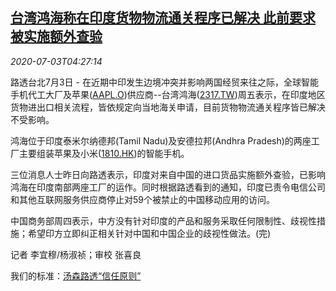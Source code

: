 <!--1593752085000-->
[台湾鸿海称在印度货物物流通关程序已解决 此前要求被实施额外查验](https://cn.reuters.com/article/honhaiindia-clearance-0703-fri-idCNKBS2440E7)
------

<div><i>2020-07-03T04:27:14</i></div><div class="StandardArticleBody_body"><p>路透台北7月3日 - 在近期中印发生边境冲突并影响两国经贸来往之际，全球智能手机代工大厂及苹果(<span id="symbol_AAPL.O_0"><a href="//www.reuters.com/companies/AAPL.O">AAPL.O</a></span>)供应商--台湾鸿海(<span id="symbol_2317.TW_1"><a href="//www.reuters.com/companies/2317.TW">2317.TW</a></span>)周五表示，在印度地区货物进出口相关流程，皆依规定向当地海关申请，目前货物物流通关程序皆已解决不受影响。 </p><p>鸿海位于印度泰米尔纳德邦(Tamil Nadu)及安德拉邦(Andhra Pradesh)的两座工厂主要组装苹果及小米(<span id="symbol_1810.HK_2"><a href="//www.reuters.com/companies/1810.HK">1810.HK</a></span>)的智能手机。 </p><p>三位消息人士昨日向路透表示，印度对来自中国的进口货品实施额外查验，已影响鸿海在印度南部两座工厂的运作。同时根据路透看到的通知，印度已责令电信公司和其他互联网服务供应商停止对59个被禁止的中国移动应用的访问。 </p><p>中国商务部周四表示，中方没有针对印度的产品和服务采取任何限制性、歧视性措施；希望印方立即纠正相关针对中国和中国企业的歧视性做法。(完) </p><div class="Attribution_container"><div class="Attribution_attribution"><p class="Attribution_content">记者 李宜穆/杨淑祯；审校 张喜良 </p></div></div><div class="StandardArticleBody_trustBadgeContainer"><span class="StandardArticleBody_trustBadgeTitle">我们的标准：</span><span class="trustBadgeUrl"><a href="https://www.thomsonreuters.cn/content/dam/openweb/documents/pdf/china/brochures/about-us-1.pdf">汤森路透“信任原则”</a></span></div></div>
